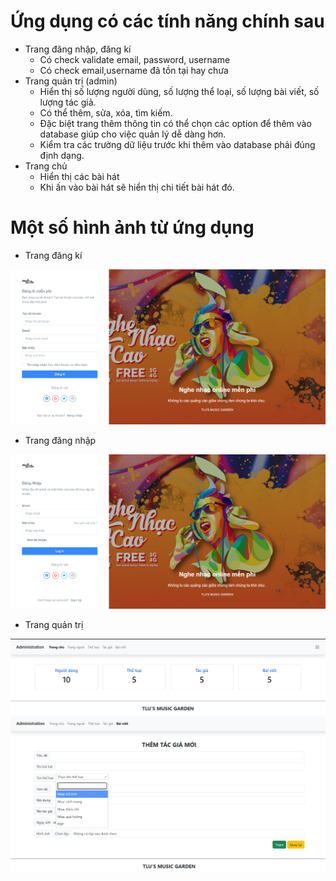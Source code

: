 # Ứng dụng có các tính năng chính sau
- Trang đăng nhập, đăng kí
  - Có check validate email, password, username
  - Có check email,username đã tồn tại hay chưa
- Trang quản trị (admin)
  - Hiển thị số lượng người dùng, số lượng thể loại, số lượng bài viết, số lượng tác giả.
  - Có thể thêm, sửa, xóa, tìm kiếm.
  - Đặc biệt trang thêm thông tin có thể chọn các option để thêm vào database giúp cho việc quản lý dễ dàng hơn.
  - Kiểm tra các trường dữ liệu trước khi thêm vào database phải đúng định dạng. 
- Trang chủ
   - Hiển thị các bài hát
   - Khi ấn vào bài hát sẽ hiển thị chi tiết bài hát đó.
# Một số hình ảnh từ ứng dụng
- Trang đăng kí 

![image](images/demo_dangki.png)

- Trang đăng nhập

![image](images/demo_dangnhap.png)

- Trang quản trị

![image](images/demo_quantri_index.png)
![image](images/demo_quantri_them.png)


